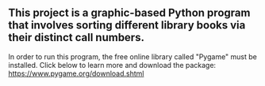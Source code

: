 ## This project is a graphic-based Python program that involves sorting different library books via their distinct call numbers.

In order to run this program, the free online library called "Pygame" must be installed. Click below to learn more and download the package:
https://www.pygame.org/download.shtml
